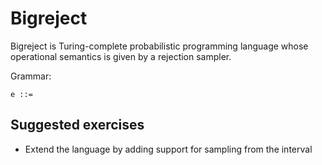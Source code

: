 # Bigreject

Bigreject is Turing-complete probabilistic programming language whose operational
semantics is given by a rejection sampler.

Grammar:

```
e ::=
```

## Suggested exercises

+ Extend the language by adding support for sampling from the interval
